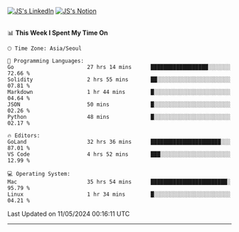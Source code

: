 
[![JS's LinkedIn](https://img.shields.io/badge/LinkedIn-blue?style=for-the-badge&logo=linkedin)](https://www.linkedin.com/in/jaeseung-lee-5a2a32139/) 
[![JS's Notion](https://img.shields.io/badge/Notion-black?style=for-the-badge&logo=notion)](https://bit.ly/ljswiki1) <br><br>
<!-- ![JS's GitHub stats](https://github-readme-stats-lemon-five.vercel.app/api?username=tkxkd0159&hide=contribs,prs,stars,issues&show_icons=true&theme=react&include_all_commits=true)   -->
<!-- ![Top Langs](https://github-readme-stats-lemon-five.vercel.app/api/top-langs/?username=tkxkd0159&layout=compact&hide=jupyter%20notebook,scss,html,css&langs_count=10)  -->


<!--START_SECTION:waka-->
📊 **This Week I Spent My Time On** 

```text
🕑︎ Time Zone: Asia/Seoul

💬 Programming Languages: 
Go                       27 hrs 14 mins      ██████████████████░░░░░░░   72.66 % 
Solidity                 2 hrs 55 mins       ██░░░░░░░░░░░░░░░░░░░░░░░   07.81 % 
Markdown                 1 hr 44 mins        █░░░░░░░░░░░░░░░░░░░░░░░░   04.64 % 
JSON                     50 mins             █░░░░░░░░░░░░░░░░░░░░░░░░   02.26 % 
Python                   48 mins             █░░░░░░░░░░░░░░░░░░░░░░░░   02.17 % 

🔥 Editors: 
GoLand                   32 hrs 36 mins      ██████████████████████░░░   87.01 % 
VS Code                  4 hrs 52 mins       ███░░░░░░░░░░░░░░░░░░░░░░   12.99 % 

💻 Operating System: 
Mac                      35 hrs 54 mins      ████████████████████████░   95.79 % 
Linux                    1 hr 34 mins        █░░░░░░░░░░░░░░░░░░░░░░░░   04.21 % 
```


 Last Updated on 11/05/2024 00:16:11 UTC
<!--END_SECTION:waka-->

---
<!---
<a href="https://github.com/tkxkd0159/books">
  <img align="center" src="https://github-readme-stats-lemon-five.vercel.app/api/pin/?username=tkxkd0159&repo=books&theme=react" />
</a>
-->

<!---
- 🔭 I’m currently working on ...
- 🌱 I’m currently learning blockchain and distributed network
- 👯 I’m looking to collaborate on ...
- 🤔 I’m looking for help with ...
- 💬 Ask me about ...
- 📫 How to reach me: ...
- 😄 Pronouns: ...
- ⚡ Fun fact: ...
-->
